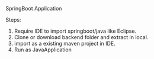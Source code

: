 SpringBoot Application

Steps:

1. Require IDE to import springboot/java like Eclipse.
2. Clone or download backend folder and extract in local.
3. import as a existing maven project in IDE.
4. Run as JavaApplication 

